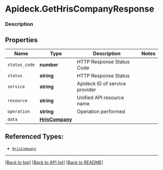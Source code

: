 # Apideck.GetHrisCompanyResponse

### Description

## Properties
Name | Type | Description | Notes
------------ | ------------- | ------------- | -------------
`status_code` | **number** | HTTP Response Status Code | 
`status` | **string** | HTTP Response Status | 
`service` | **string** | Apideck ID of service provider | 
`resource` | **string** | Unified API resource name | 
`operation` | **string** | Operation performed | 
`data` | [**HrisCompany**](HrisCompany.md) |  | 





## Referenced Types:





* [`HrisCompany`](HrisCompany.md)

---

[[Back to top]](#) [[Back to API list]](../../../../README.md#documentation-for-api-endpoints) [[Back to README]](../../../../README.md)


